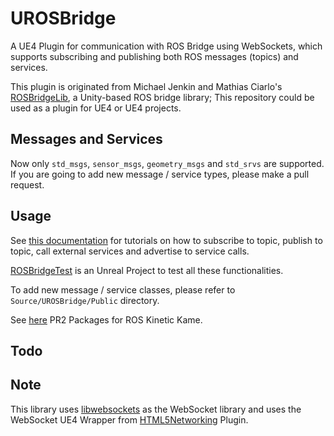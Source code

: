 # UROSBridge

A UE4 Plugin for communication with ROS Bridge using WebSockets, which supports subscribing and publishing both ROS messages (topics) and services. 

This plugin is originated from Michael Jenkin and Mathias Ciarlo's [ROSBridgeLib](https://github.com/MathiasCiarlo/ROSBridgeLib), a Unity-based ROS bridge library; This repository could be used as a plugin for UE4 or UE4 projects. 

## Messages and Services

Now only `std_msgs`, `sensor_msgs`, `geometry_msgs` and `std_srvs` are supported. If you are going to add new message / service types, please make a pull request. 

## Usage 

See [this documentation](https://github.com/robcog-iai/RobCoG/tree/robosim/Documentation) for tutorials on how to subscribe to topic, publish to topic, call external services and advertise to service calls. 

[ROSBridgeTest](https://github.com/robcog-iai/RobCoG/tree/robosim) is an Unreal Project to test all these functionalities.

To add new message / service classes, please refer to `Source/UROSBridge/Public` directory. 

See [here](https://github.com/gnoliyil/pr2_kinetic_packages/tree/e43479ea6088062b63271c6b94417c266429d439) PR2 Packages for ROS Kinetic Kame.

## Todo

## Note

This library uses [libwebsockets](http://libwebsockets.org/) as the WebSocket library and uses the WebSocket UE4 Wrapper from [HTML5Networking](https://github.com/ankitkk/HTML5Networking) Plugin. 
